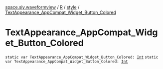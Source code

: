 [space.siy.waveformview](../../index.md) / [R](../index.md) / [style](index.md) / [TextAppearance_AppCompat_Widget_Button_Colored](./-text-appearance_-app-compat_-widget_-button_-colored.md)

# TextAppearance_AppCompat_Widget_Button_Colored

`static var TextAppearance_AppCompat_Widget_Button_Colored: `[`Int`](https://kotlinlang.org/api/latest/jvm/stdlib/kotlin/-int/index.html)
`static var TextAppearance_AppCompat_Widget_Button_Colored: `[`Int`](https://kotlinlang.org/api/latest/jvm/stdlib/kotlin/-int/index.html)